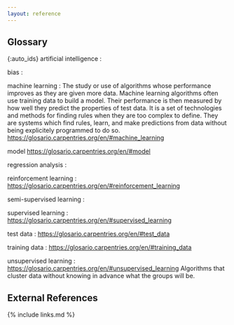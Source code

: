 ```yaml
---
layout: reference
---
```


## Glossary

{:auto_ids} 
artificial intelligence 
:

bias 
:

machine learning
:   The study or use of algorithms whose performance improves as they are given more data. Machine learning algorithms often use training data to       build a model. Their performance is then measured by how well they predict the properties of test data. It is a set of technologies and methods     for finding rules when they are too complex to define. They are systems which find rules, learn, and make predictions from data without             being explicitely programmed to do so. https://glosario.carpentries.org/en/#machine_learning

model https://glosario.carpentries.org/en/#model

regression analysis :

reinforcement learning : https://glosario.carpentries.org/en/#reinforcement_learning

semi-supervised learning :

supervised learning : https://glosario.carpentries.org/en/#supervised_learning

test data : https://glosario.carpentries.org/en/#test_data

training data : https://glosario.carpentries.org/en/#training_data

unsupervised learning : https://glosario.carpentries.org/en/#unsupervised_learning Algorithms that cluster data without knowing in advance what the groups will be.

## External References


{% include links.md %}

